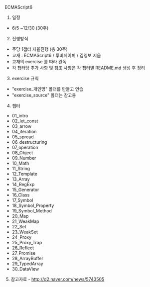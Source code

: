 ECMAScript6

1. 일정
  - 6/5 ~12/30 (30주)

2. 진행방식
  - 주당 1챕터 자율진행 (총 30주)
  - 교재 : ECMAScript6 / 루비페이퍼 / 김영보 지음
  - 교재의 exercise 를 따라 완독
  - 각 챕터당 추가 사항 및 참조 사항은 각 챕터별 README.md 생성 후 정리
  
3. exercise 규칙
  - "exercise_개인명" 폴더를 만들고 연습
  - "exercise_source" 폴더는 참고용

4. 챕터
  - 01_intro
  - 02_let_const
  - 03_arrow
  - 04_iteration
  - 05_spread
  - 06_destructuring
  - 07_operation
  - 08_Object
  - 09_Number
  - 10_Math
  - 11_String
  - 12_Template
  - 13_Array
  - 14_RegExp
  - 15_Generator
  - 16_Class
  - 17_Symbol
  - 18_Symbol_Property
  - 19_Symbol_Method
  - 20_Map
  - 21_WeakMap
  - 22_Set
  - 23_WeakSet
  - 24_Proxy
  - 25_Proxy_Trap
  - 26_Reflect
  - 27_Promise
  - 28_ArrayBuffer
  - 29_TypedArray
  - 30_DataView
  
  5. 참고자료
    - http://d2.naver.com/news/5743505
